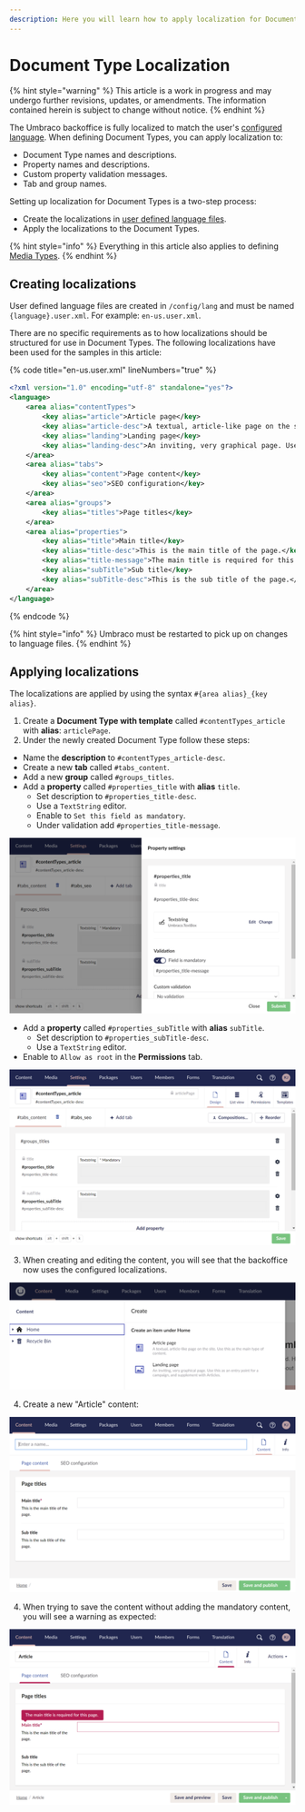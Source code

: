 ```yaml
---
description: Here you will learn how to apply localization for Document Types in Umbraco.
---
```


# Document Type Localization

{% hint style="warning" %}
This article is a work in progress and may undergo further revisions, updates, or amendments. The information contained herein is subject to change without notice.
{% endhint %}

The Umbraco backoffice is fully localized to match the user's [configured language](../users.md). When defining Document Types, you can apply localization to:

* Document Type names and descriptions.
* Property names and descriptions.
* Custom property validation messages.
* Tab and group names.

Setting up localization for Document Types is a two-step process:

* Create the localizations in [user defined language files](../../../extending/language-files/README.md).
* Apply the localizations to the Document Types.

{% hint style="info" %}
Everything in this article also applies to defining [Media Types](../creating-media/).
{% endhint %}

## Creating localizations

User defined language files are created in `/config/lang` and must be named `{language}.user.xml`. For example:  `en-us.user.xml`.

There are no specific requirements as to how localizations should be structured for use in Document Types. The following localizations have been used for the samples in this article:

{% code title="en-us.user.xml" lineNumbers="true" %}

```xml
<?xml version="1.0" encoding="utf-8" standalone="yes"?>
<language>
    <area alias="contentTypes">
        <key alias="article">Article page</key>
        <key alias="article-desc">A textual, article-like page on the site. Use this as the main type of content.</key>
        <key alias="landing">Landing page</key>
        <key alias="landing-desc">An inviting, very graphical page. Use this as an entry point for a campaign, and supplement with Articles.</key>
    </area>
    <area alias="tabs">
        <key alias="content">Page content</key>
        <key alias="seo">SEO configuration</key>
    </area>
    <area alias="groups">
        <key alias="titles">Page titles</key>
    </area>
    <area alias="properties">
        <key alias="title">Main title</key>
        <key alias="title-desc">This is the main title of the page.</key>
        <key alias="title-message">The main title is required for this page.</key>
        <key alias="subTitle">Sub title</key>
        <key alias="subTitle-desc">This is the sub title of the page.</key>
    </area>
</language>
```

{% endcode %}

{% hint style="info" %}
Umbraco must be restarted to pick up on changes to language files.
{% endhint %}

## Applying localizations

The localizations are applied by using the syntax `#{area alias}_{key alias}`.

1. Create a **Document Type with template** called `#contentTypes_article` with **alias**: `articlePage`.
2. Under the newly created Document Type follow these steps:

* Name the **description** to `#contentTypes_article-desc`.
* Create a new **tab** called `#tabs_content`.
* Add a new **group** called `#groups_titles`.
* Add a **property** called `#properties_title` with **alias** `title`.
  * Set description to `#properties_title-desc`.
  * Use a `TextString` editor.
  * Enable to `Set this field as mandatory`.
  * Under validation add `#properties_title-message`.

![Applying localization to a property](../images/localization-document-type-editor-validation.png)

* Add a **property** called `#properties_subTitle` with **alias** `subTitle`.
  * Set description to `#properties_subTitle-desc`.
  * Use a `TextString` editor.
* Enable to `Allow as root` in the **Permissions** tab.

![Applying localization to a Document Type](../images/localization-document-type-editor.png)

3. When creating and editing the content, you will see that the backoffice now uses the configured localizations.&#x20;

![Localized document creation dialog](../images/localization-document-editor-create.png)

4. Create a new "Article" content:

![Localized document editing](../images/localization-document-editor.png)

4. When trying to save the content without adding the mandatory content, you will see a warning as expected:

![Localized property validation](../images/localization-document-editor-validation.png)
